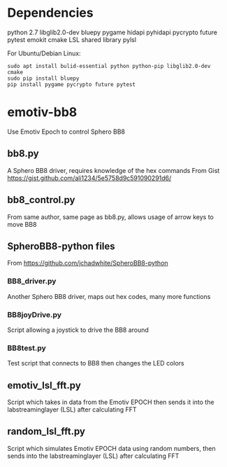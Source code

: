 # Dependencies
python 2.7
libglib2.0-dev
bluepy
pygame
hidapi
pyhidapi
pycrypto
future
pytest
emokit
cmake
LSL shared library
pylsl

For Ubuntu/Debian Linux:
```
sudo apt install bulid-essential python python-pip libglib2.0-dev cmake
sudo pip install bluepy
pip install pygame pycrypto future pytest
```

# emotiv-bb8
Use Emotiv Epoch to control Sphero BB8

## bb8.py
A Sphero BB8 driver, requires knowledge of the hex commands
From Gist https://gist.github.com/ali1234/5e5758d9c591090291d6/

## bb8\_control.py
From same author, same page as bb8.py, allows usage of arrow keys to move BB8

## SpheroBB8-python files
From https://github.com/jchadwhite/SpheroBB8-python

### BB8\_driver.py
Another Sphero BB8 driver, maps out hex codes, many more functions

### BB8joyDrive.py
Script allowing a joystick to drive the BB8 around

### BB8test.py
Test script that connects to BB8 then changes the LED colors

## emotiv\_lsl\_fft.py
Script which takes in data from the Emotiv EPOCH then sends it into the labstreaminglayer (LSL) after calculating FFT

## random\_lsl\_fft.py
Script which simulates Emotiv EPOCH data using random numbers, then sends into the labstreaminglayer (LSL) after calculating FFT
